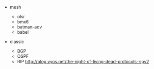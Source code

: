 - mesh
    - olsr
    - bmx6
    - batman-adv
    - babel

- classic
    - BGP
    - OSPF
    - RIP http://blog.vyos.net/the-night-of-living-dead-protocols-ripv2
